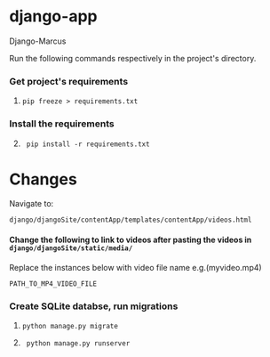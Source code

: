 # django-app
Django-Marcus

Run the following commands respectively in the project's directory.

### Get project's requirements
1. ```pip freeze > requirements.txt```

### Install the requirements
2. ``` pip install -r requirements.txt```


# Changes
Navigate to:

```django/djangoSite/contentApp/templates/contentApp/videos.html```

#### Change the following to link to videos after pasting the videos in ```django/djangoSite/static/media/```

Replace the instances below with video file name e.g.(myvideo.mp4)


```PATH_TO_MP4_VIDEO_FILE```


### Create SQLite databse, run migrations

1. ```python manage.py migrate```

2. ``` python manage.py runserver```



